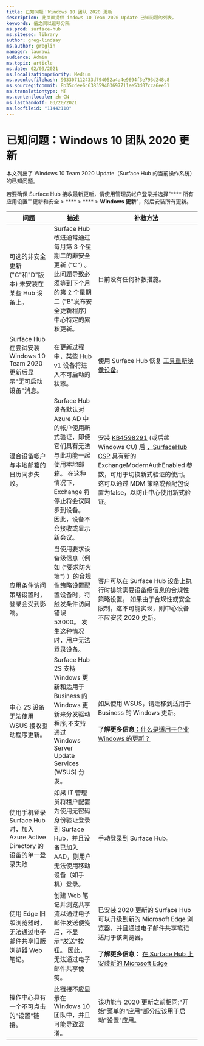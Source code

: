 ```yaml
---
title: 已知问题：Windows 10 团队 2020 更新
description: 此页面提供 indows 10 Team 2020 Update 已知问题的列表。
keywords: 值之间以逗号分隔
ms.prod: surface-hub
ms.sitesec: library
author: greg-lindsay
ms.author: greglin
manager: laurawi
audience: Admin
ms.topic: article
ms.date: 02/09/2021
ms.localizationpriority: Medium
ms.openlocfilehash: 903307112433d794052a4a4e9694f3e793d248c8
ms.sourcegitcommit: 8b35cdee6c638359403697711ee53d07cca6ee51
ms.translationtype: MT
ms.contentlocale: zh-CN
ms.lasthandoff: 03/20/2021
ms.locfileid: "11442110"
---
```

# <a name="known-issues-windows-10-team-2020-update"></a>已知问题：Windows 10 团队 2020 更新 

本文列出了 Windows 10 Team 2020 Update（Surface Hub 的当前操作系统）的已知问题。

若要确保 Surface Hub 接收最新更新，请使用管理员帐户登录并选择"**** 所有应用设置""更新和安全  >  ****  >  ****  >  **Windows 更新**"，然后安装所有更新。




| 问题                                                                                                   | 描述                                                                                                                                                                                                                                                                                                                                                                                                                             | 补救方法                                                                                                                                                                                                                                                                                                                                                                                                                                                                                                                            |
| ----------------------------------------------------------------------------------------------------------- | ------------------------------------------------------------------------------------------------------------------------------------------------------------------------------------------------------------------------------------------------------------------------------------------------------------------------------------------------------------------------------------------------------------------------------------------- | ------------------------------------------------------------------------------------------------------------------------------------------------------------------------------------------------------------------------------------------------------------------------------------------------------------------------------------------------------------------------------------------------------------------------------------------------------------------------------------------------------------------------------------- |
| 可选的非安全更新 ("C"和"D"版本) 未安装在某些 Hub 设备上。            | Surface Hub 改进通常通过每月第 3 个星期二的非安全更新 ("C") 。 此问题导致必须等到下个月的第 2 个星期二 ("B"发布安全更新程序) 中心特定的累积更新。 | 目前没有任何补救措施。                                                                                                                                                                                                                                                                                                                                     |
| Surface Hub 在尝试安装 Windows 10 Team 2020 更新后显示"无可启动设备"消息。                                                                        | 在更新过程中，某些 Hub v1 设备将进入不可启动的状态。                                                                                                                                                                                                                                       | 使用 Surface Hub 恢复 [工具重新映像设备](surface-hub-recovery-tool.md)。                                                                                                                                                                                                                                                                                                                                                                   |
| 混合设备帐户与本地邮箱的日历同步失败。   | Surface Hub 设备默认对 Azure AD 中的帐户使用新式验证，即使它们具有无法与此功能一起使用本地邮箱。 在这种情况下，Exchange 将停止将会议同步到设备。 因此，设备不会接收或显示新会议。                                                                                                    | 安装 [KB4598291](https://support.microsoft.com/help/4598291) (或后续 Windows CU) 后 [，SurfaceHub CSP](https://docs.microsoft.com/windows/client-management/mdm/surfacehub-csp) 具有新的 ExchangeModernAuthEnabled 参数，可用于切换新式验证的使用。 这可以通过 MDM 策略或预配包设置为[](https://download.microsoft.com/download/8/3/F/83FD5089-D14E-42E3-AF7C-6FC36F80D347/ExchangeModernAuthDisabled.ppkg)false，以防止中心使用新式验证。                                                                                                |
| 应用条件访问策略设置时，登录会受到影响。                                    | 当使用要求设备级信息（例如 ("要求防火墙") ）的合规性策略设置配置设备时，将触发条件访问错误 53000。 发生这种情况时，用户无法登录设备。                                                                                                                                                                                                 | 客户可以在 Surface Hub 设备上执行时排除需要设备级信息的合规性策略设置。 如果由于合规性或安全限制，这不可能实现，则中心设备不应安装 2020 更新。 |
| 中心 2S 设备无法使用 WSUS 接收驱动程序更新。                                             | Surface Hub 2S 支持 Windows 更新和适用于 Business 的 Windows 更新来分发驱动程序;不支持通过 Windows Server Update Services (WSUS) 分发。                                                                                                                                                                                                                                                                      | 如果使用 WSUS，请迁移到适用于 Business 的 Windows 更新。<br> <br>**了解更多信息**[：什么是适用于企业 Windows 的更新？](https://docs.microsoft.com/windows/deployment/update/waas-manage-updates-wufb)                                                                                                                                                                                                                                                                                                                            |
| 使用手机登录 Surface Hub 时，加入 Azure Active Directory 的设备的单一登录失败 | 如果 IT 管理员将租户配置为使用无密码[](surface-hub-2s-phone-authenticate.md)身份验证登录到 Surface Hub，并且设备已加入 AAD，则用户无法使用移动设备（如手机）登录。                                                                                                       | 手动登录到 Surface Hub。                                                                                                                                                                                                                                                                                                                                                                                                                                                                                                      |
| 使用 Edge 旧版浏览器时，无法通过电子邮件共享旧版浏览器 Web 笔记。 | 创建 Web 笔记并浏览共享流以通过电子邮件发送便笺后，不显示"发送"按钮。 因此，无法通过电子邮件共享便笺。 | 已安装 2020 更新的 Surface Hub 可以升级到新的 Microsoft Edge 浏览器，并且通过电子邮件共享笔记适用于该浏览器。<br> <br>**了解更多信息**： [在 Surface Hub 上安装新的 Microsoft Edge](surface-hub-install-chromium-edge.md) |
| 操作中心具有一个不可点击的"设置"链接。 | 此链接不应显示在 Windows 10 团队中，并且可能导致混淆。   | 该功能与 2020 更新之前相同;"开始"菜单的"应用"部分应该用于启动"设置"应用。    |

